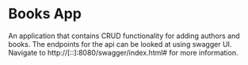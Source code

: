# Books App
An application that contains CRUD functionality for adding authors and books.
The endpoints for the api can be looked at using swagger UI. Navigate to http://[::]:8080/swagger/index.html# for more information.
